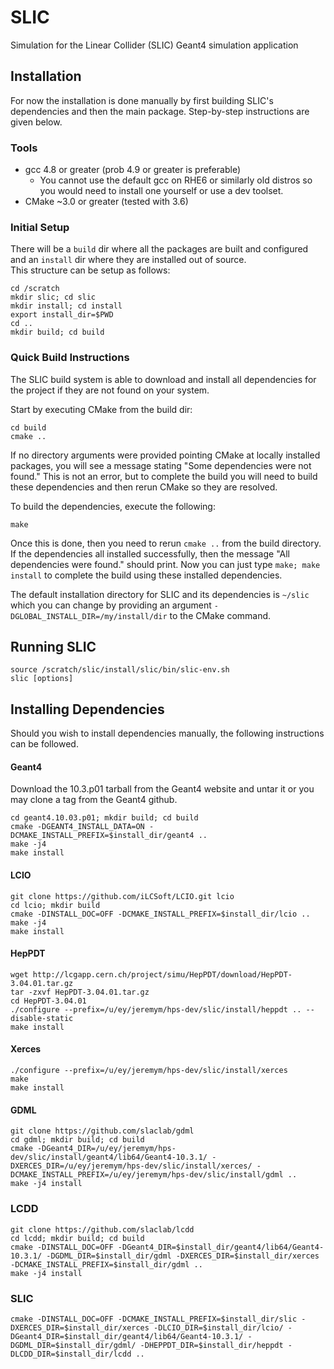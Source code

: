 # SLIC

Simulation for the Linear Collider (SLIC) Geant4 simulation application

## Installation

For now the installation is done manually by first building SLIC's dependencies and then the main package.  Step-by-step instructions are given below.

### Tools

* gcc 4.8 or greater (prob 4.9 or greater is preferable)
    * You cannot use the default gcc on RHE6 or similarly old distros so you would need to install one yourself or use a dev toolset.
* CMake ~3.0 or greater (tested with 3.6)

### Initial Setup

There will be a `build` dir where all the packages are built and configured and an `install` dir where they are installed out of source.  
This structure can be setup as follows:

```
cd /scratch
mkdir slic; cd slic
mkdir install; cd install
export install_dir=$PWD
cd ..
mkdir build; cd build
```

### Quick Build Instructions

The SLIC build system is able to download and install all dependencies for the project if they are not found on your system.

Start by executing CMake from the build dir:

```
cd build
cmake ..
```

If no directory arguments were provided pointing CMake at locally installed packages, you will see a message stating "Some dependencies were not found."  This is not an error, but to complete the build you will need to build these dependencies and then rerun CMake so they are resolved.

To build the dependencies, execute the following:

```
make
```

Once this is done, then you need to rerun `cmake ..` from the build directory.  If the dependencies all installed successfully, then the message "All dependencies were found." should print.  Now you can just type `make; make install` to complete the build using these installed dependencies.

The default installation directory for SLIC and its dependencies is `~/slic` which you can change by providing an argument `-DGLOBAL_INSTALL_DIR=/my/install/dir` to the CMake command.

## Running SLIC

```
source /scratch/slic/install/slic/bin/slic-env.sh
slic [options]
```

## Installing Dependencies

Should you wish to install dependencies manually, the following instructions can be followed.

#### Geant4

Download the 10.3.p01 tarball from the Geant4 website and untar it or you may clone a tag from the Geant4 github.

```
cd geant4.10.03.p01; mkdir build; cd build
cmake -DGEANT4_INSTALL_DATA=ON -DCMAKE_INSTALL_PREFIX=$install_dir/geant4 ..
make -j4
make install
```

#### LCIO

```
git clone https://github.com/iLCSoft/LCIO.git lcio
cd lcio; mkdir build
cmake -DINSTALL_DOC=OFF -DCMAKE_INSTALL_PREFIX=$install_dir/lcio ..
make -j4
make install
```

#### HepPDT

```
wget http://lcgapp.cern.ch/project/simu/HepPDT/download/HepPDT-3.04.01.tar.gz
tar -zxvf HepPDT-3.04.01.tar.gz
cd HepPDT-3.04.01
./configure --prefix=/u/ey/jeremym/hps-dev/slic/install/heppdt .. --disable-static
make install
```

#### Xerces

```
./configure --prefix=/u/ey/jeremym/hps-dev/slic/install/xerces
make
make install
```

#### GDML

```
git clone https://github.com/slaclab/gdml
cd gdml; mkdir build; cd build
cmake -DGeant4_DIR=/u/ey/jeremym/hps-dev/slic/install/geant4/lib64/Geant4-10.3.1/ -DXERCES_DIR=/u/ey/jeremym/hps-dev/slic/install/xerces/ -DCMAKE_INSTALL_PREFIX=/u/ey/jeremym/hps-dev/slic/install/gdml ..
make -j4 install
```

### LCDD

```
git clone https://github.com/slaclab/lcdd
cd lcdd; mkdir build; cd build
cmake -DINSTALL_DOC=OFF -DGeant4_DIR=$install_dir/geant4/lib64/Geant4-10.3.1/ -DGDML_DIR=$install_dir/gdml -DXERCES_DIR=$install_dir/xerces -DCMAKE_INSTALL_PREFIX=$install_dir/gdml ..
make -j4 install
```

### SLIC

```
cmake -DINSTALL_DOC=OFF -DCMAKE_INSTALL_PREFIX=$install_dir/slic -DXERCES_DIR=$install_dir/xerces -DLCIO_DIR=$install_dir/lcio/ -DGeant4_DIR=$install_dir/geant4/lib64/Geant4-10.3.1/ -DGDML_DIR=$install_dir/gdml/ -DHEPPDT_DIR=$install_dir/heppdt -DLCDD_DIR=$install_dir/lcdd ..
```
